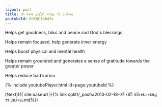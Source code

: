 ```yaml
---
layout: post
title: ૐ ભાગ હારીને નમહ ૧૧ ટાઈમ્સ
youtubeId: KdfQCIah4fo
---
```

 
 
Helps get goodness, bliss and peace and God's blessings
 
Helps remain focused, help generate inner energy 
 
Helps boost physical and mental health 
 
Helps remain grounded and generates a sense of gratitude towards the greater power 
 
Helps reduce bad karma
 
 
 
 


{% include youtubePlayer.html id=page.youtubeId %}
 
[Next]({{ site.baseurl }}{% link  split1/_posts/2013-02-18-ૐ નંદી વર્ધનયા નમહ ૧૧ ટાઈમ્સ.md%})
 
